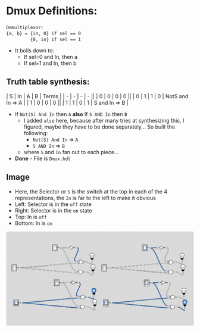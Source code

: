 # Dmux Definitions:
```
Demultiplexor:
{a, b} = {in, 0} if sel == 0
         {0, in} if sel == 1
```

- It boils down to:
  - If sel=0 and In, then a
  - If sel=1 and In, then b

## Truth table synthesis:
| S | In | A | B | Terms |
| - | -  | - | - ||
| 0 | 0  | 0 | 0 ||
| 0 | 1  | 1 | 0 | NotS and In => A |
| 1 | 0  | 0 | 0 ||
| 1 | 1  | 0 | 1 | S and In => B |

- If `Not(S) And In` then `A` **also**  If `S AND In` then `B`
  - I added `also` here, because after many tries at synthesizing this, I figured, maybe they have to be done separately... So built the following:
    - `Not(S) And In` => `A`
    - `S AND In` => `B`
  - where `S` and `In` fan out to each piece...
- **Done** - File is `Dmux.hdl`

## Image
- Here, the Selector or `S` is the switch at the top in each of the 4 representations, the `In` is far to the left to make it obvious
- Left: Selector is in the `off` state
- Right: Selector is in the `on` state
- Top: In is `off`
- Bottom: In is `on`

!["Dmux Gate"](../img/project-01.6-Dmux.png)
